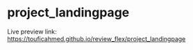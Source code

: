 # project_landingpage
Live preview link: https://touficahmed.github.io/review_flex/project_landingpage
